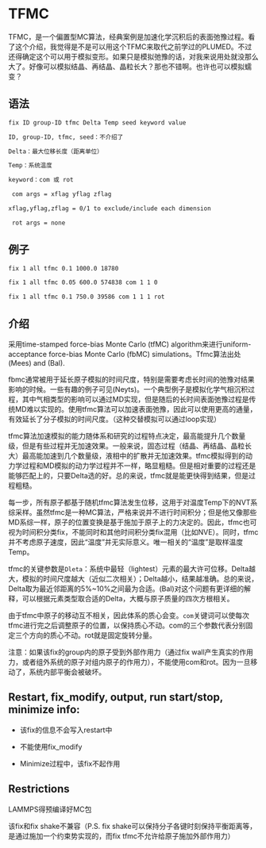 # TFMC

TFMC，是一个偏置型MC算法，经典案例是加速化学沉积后的表面弛豫过程。看了这个介绍，我觉得是不是可以用这个TFMC来取代之前学过的PLUMED。不过还得确定这个可以用于模拟变形。如果只是模拟弛豫的话，对我来说用处就没那么大了。好像可以模拟结晶、再结晶、晶粒长大？那也不错啊。也许也可以模拟蠕变？

## 语法

```bash
fix ID group-ID tfmc Delta Temp seed keyword value

ID, group-ID, tfmc, seed：不介绍了

Delta：最大位移长度（距离单位）

Temp：系统温度

keyword：com 或 rot

 com args = xflag yflag zflag

xflag,yflag,zflag = 0/1 to exclude/include each dimension

 rot args = none
```

## 例子

```bash
fix 1 all tfmc 0.1 1000.0 18780

fix 1 all tfmc 0.05 600.0 574838 com 1 1 0

fix 1 all tfmc 0.1 750.0 39586 com 1 1 1 rot
```

## 介绍

采用time-stamped force-bias Monte Carlo (tfMC) algorithm来进行uniform-acceptance force-bias Monte Carlo (fbMC) simulations。Tfmc算法出处(Mees) and (Bal).

fbmc通常被用于延长原子模拟的时间尺度，特别是需要考虑长时间的弛豫对结果影响的时候。一些有趣的例子可见(Neyts)。一个典型例子是模拟化学气相沉积过程，其中气相类型的影响可以通过MD实现，但是随后的长时间表面弛豫过程是传统MD难以实现的。使用tfmc算法可以加速表面弛豫，因此可以使用更高的通量，有效延长了分子模拟的时间尺度。（这种交替模拟可以通过loop实现）

tfmc算法加速模拟的能力随体系和研究的过程特点决定，最高能提升几个数量级，但是有些过程并无加速效果。一般来说，固态过程（结晶、再结晶、晶粒长大）最高能加速到几个数量级，液相中的扩散并无加速效果。tfmc模拟得到的动力学过程和MD模拟的动力学过程并不一样，略显粗糙。但是相对重要的过程还是能够匹配上的，只要Delta选的好。总的来说，tfmc就是能更快得到结果，但是过程粗糙。

每一步，所有原子都基于随机tfmc算法发生位移，这用于对温度Temp下的NVT系综采样。虽然tfmc是一种MC算法，严格来说并不进行时间积分；但是他又像那些MD系综一样，原子的位置变换是基于施加于原子上的力决定的。因此，tfmc也可视为时间积分类fix，不能同时和其他时间积分类fix混用（比如NVE）。同时，tfmc并不考虑原子速度，因此“温度”并无实际意义。唯一相关的“温度”是取样温度Temp。

tfmc的关键参数是`Dleta`：系统中最轻（lightest）元素的最大许可位移。Delta越大，模拟的时间尺度越大（近似二次相关）；Delta越小，结果越准确。总的来说，Delta取为最近邻距离的5%~10%之间最为合适。(Bal)对这个问题有更详细的解释，可以根据元素类型取合适的Delta，大概与原子质量的四次方根相关。

由于tfmc中原子的移动互不相关，因此体系的质心会变。`com`关键词可以使每次tfmc进行完之后调整原子的位置，以保持质心不动。com的三个参数代表分别固定三个方向的质心不动。rot就是固定旋转分量。

注意：如果该fix的group内的原子受到外部作用力（通过fix wall产生真实的作用力，或者组外系统的原子对组内原子的作用力），不能使用com和rot。因为一旦移动了，系统内部平衡会被破坏。

## Restart, fix_modify, output, run start/stop, minimize info:

* 该fix的信息不会写入restart中

* 不能使用fix_modify

* Minimize过程中，该fix不起作用

## Restrictions

LAMMPS得预编译好MC包

该fix和fix shake不兼容（P.S. fix shake可以保持分子各键时刻保持平衡距离等，是通过施加一个约束势实现的，而fix tfmc不允许给原子施加外部作用力）